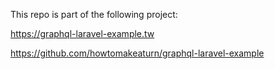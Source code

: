 This repo is part of the following project:

https://graphql-laravel-example.tw

https://github.com/howtomakeaturn/graphql-laravel-example
